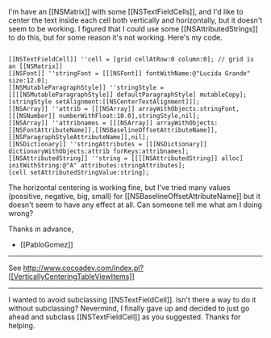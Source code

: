 

I'm have an [[NSMatrix]] with some [[NSTextFieldCells]], and I'd like to center the text inside each cell both vertically and horizontally, but it doesn't seem to be working. I figured that I could use some [[NSAttributedStrings]] to do this, but for some reason it's not working. Here's my code.

<code>
[[NSTextFieldCell]] ''cell = [grid cellAtRow:0 column:0]; // grid is an [[NSMatrix]]
[[NSFont]] ''stringFont = [[[NSFont]] fontWithName:@"Lucida Grande" size:12.0];
[[NSMutableParagraphStyle]] ''stringStyle = [[[[NSMutableParagraphStyle]] defaultParagraphStyle] mutableCopy];
[stringStyle setAlignment:[[NSCenterTextAlignment]]];
[[NSArray]] ''attrib = [[[NSArray]] arrayWithObjects:stringFont,[[[NSNumber]] numberWithFloat:10.0],stringStyle,nil];
[[NSArray]] ''attribnames = [[[NSArray]] arrayWithObjects:[[NSFontAttributeName]],[[NSBaselineOffsetAttributeName]],[[NSParagraphStyleAttributeName]],nil];
[[NSDictionary]] ''stringAttributes = [[[NSDictionary]] dictionaryWithObjects:attrib forKeys:attribnames];
[[NSAttributedString]] ''string = [[[[NSAttributedString]] alloc] initWithString:@"A" attributes:stringAttributes];
[cell setAttributedStringValue:string];
</code>

The horizontal centering is working fine, but I've tried many values (possitive, negative, big, small) for [[NSBaselineOffsetAttributeName]] but it doesn't seem to have any effect at all. Can someone tell me what am I doing wrong?

Thanks in advance,
- [[PabloGomez]]

----

See http://www.cocoadev.com/index.pl?[[VerticallyCenteringTableViewItems]]

----

I wanted to avoid subclassing [[NSTextFieldCell]]. Isn't there a way to do it without subclassing?
Nevermind, I finally gave up and decided to just go ahead and subclass [[NSTextFieldCell]] as you suggested. Thanks for helping.
